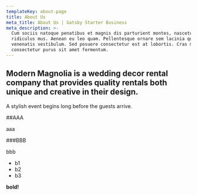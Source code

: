 ```yaml
---
templateKey: about-page
title: About Us
meta_title: About Us | Gatsby Starter Business
meta_description: >-
  Cum sociis natoque penatibus et magnis dis parturient montes, nascetur
  ridiculus mus. Aenean eu leo quam. Pellentesque ornare sem lacinia quam
  venenatis vestibulum. Sed posuere consectetur est at lobortis. Cras mattis
  consectetur purus sit amet fermentum.
---
```

## Modern Magnolia is a wedding decor rental company that provides quality rentals both unique and creative in their design.

A stylish event begins long before the guests arrive.

##AAA 

aaa

###BBB

bbb
* b1
* b2 
* b3

**bold!**
